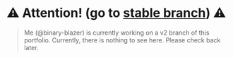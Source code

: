 # ⚠️ Attention! (go to [stable branch](https://github.com/binary-blazer/portfolio/tree/v1)) ⚠️
> Me (@binary-blazer) is currently working on a v2 branch of this portfolio. Currently, there is nothing to see here. Please check back later.

